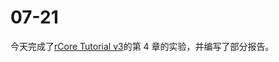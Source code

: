# 07-21

今天完成了[rCore Tutorial v3](https://rcore-os.github.io/rCore-Tutorial-Book-v3/)的第 4 章的实验，并编写了部分报告。
